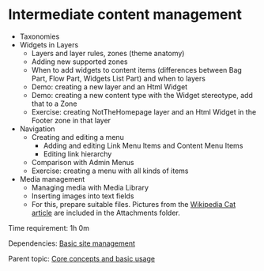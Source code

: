 # Intermediate content management

- Taxonomies
- Widgets in Layers
  - Layers and layer rules, zones (theme anatomy)
  - Adding new supported zones
  - When to add widgets to content items (differences between Bag Part, Flow Part, Widgets List Part) and when to layers
  - Demo: creating a new layer and an Html Widget
  - Demo: creating a new content type with the Widget stereotype, add that to a Zone
  - Exercise: creating NotTheHomepage layer and an Html Widget in the Footer zone in that layer
- Navigation
  - Creating and editing a menu
    - Adding and editing Link Menu Items and Content Menu Items
    - Editing link hierarchy
  - Comparison with Admin Menus
  - Exercise: creating a menu with all kinds of items
- Media management
  - Managing media with Media Library
  - Inserting images into text fields
  - For this, prepare suitable files. Pictures from the [Wikipedia Cat article](https://en.wikipedia.org/wiki/Cat) are included in the Attachments folder.

Time requirement: 1h 0m

Dependencies: [Basic site management](BasicSiteManagement)

Parent topic: [Core concepts and basic usage](./)
